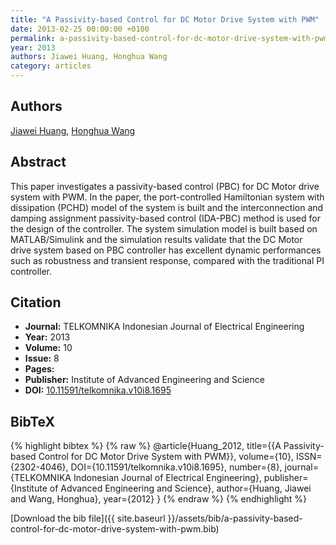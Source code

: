```yaml
---
title: "A Passivity-based Control for DC Motor Drive System with PWM"
date: 2013-02-25 00:00:00 +0100
permalink: a-passivity-based-control-for-dc-motor-drive-system-with-pwm
year: 2013
authors: Jiawei Huang, Honghua Wang
category: articles
---
```

 
## Authors
[Jiawei Huang](authors/jiawei-huang), [Honghua Wang](authors/honghua-wang)
 
## Abstract
This paper investigates a passivity-based control (PBC) for DC Motor drive system with PWM. In the paper, the port-controlled Hamiltonian system with dissipation (PCHD) model of the system is built and the interconnection and damping assignment passivity-based control (IDA-PBC) method is used for the design of the controller. The system simulation model is built based on MATLAB/Simulink and the simulation results validate that the DC Motor drive system based on PBC controller has excellent dynamic performances such as robustness and transient response, compared with the traditional PI controller.
 
## Citation
- **Journal:** TELKOMNIKA Indonesian Journal of Electrical Engineering
- **Year:** 2013
- **Volume:** 10
- **Issue:** 8
- **Pages:** 
- **Publisher:** Institute of Advanced Engineering and Science
- **DOI:** [10.11591/telkomnika.v10i8.1695](https://doi.org/10.11591/telkomnika.v10i8.1695)
 
## BibTeX
{% highlight bibtex %}
{% raw %}
@article{Huang_2012,
  title={{A Passivity-based Control for DC Motor Drive System with PWM}},
  volume={10},
  ISSN={2302-4046},
  DOI={10.11591/telkomnika.v10i8.1695},
  number={8},
  journal={TELKOMNIKA Indonesian Journal of Electrical Engineering},
  publisher={Institute of Advanced Engineering and Science},
  author={Huang, Jiawei and Wang, Honghua},
  year={2012}
}
{% endraw %}
{% endhighlight %}
 
[Download the bib file]({{ site.baseurl }}/assets/bib/a-passivity-based-control-for-dc-motor-drive-system-with-pwm.bib)
 
